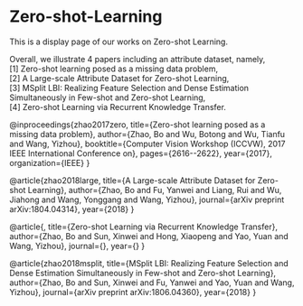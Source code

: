 # Zero-shot-Learning
This is a display page of our works on Zero-shot Learning.

Overall, we illustrate 4 papers including an attribute dataset, namely, <br>
[1] Zero-shot learning posed as a missing data problem, <br>
[2] A Large-scale Attribute Dataset for Zero-shot Learning, <br>
[3] MSplit LBI: Realizing Feature Selection and Dense Estimation Simultaneously in Few-shot and Zero-shot Learning, <br>
[4] Zero-shot Learning via Recurrent Knowledge Transfer. <br>


@inproceedings{zhao2017zero,
  title={Zero-shot learning posed as a missing data problem},
  author={Zhao, Bo and Wu, Botong and Wu, Tianfu and Wang, Yizhou},
  booktitle={Computer Vision Workshop (ICCVW), 2017 IEEE International Conference on},
  pages={2616--2622},
  year={2017},
  organization={IEEE}
}


@article{zhao2018large,
  title={A Large-scale Attribute Dataset for Zero-shot Learning},
  author={Zhao, Bo and Fu, Yanwei and Liang, Rui and Wu, Jiahong and Wang, Yonggang and Wang, Yizhou},
  journal={arXiv preprint arXiv:1804.04314},
  year={2018}
}

@article{,
  title={Zero-shot Learning via Recurrent Knowledge Transfer},
  author={Zhao, Bo and Sun, Xinwei and Hong, Xiaopeng and Yao, Yuan and Wang, Yizhou},
  journal={},
  year={}
}

@article{zhao2018msplit,
  title={MSplit LBI: Realizing Feature Selection and Dense Estimation Simultaneously in Few-shot and Zero-shot Learning},
  author={Zhao, Bo and Sun, Xinwei and Fu, Yanwei and Yao, Yuan and Wang, Yizhou},
  journal={arXiv preprint arXiv:1806.04360},
  year={2018}
}
